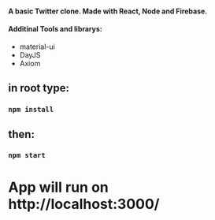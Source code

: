 #### A basic Twitter clone. Made with React, Node and Firebase.

#### Additinal Tools and librarys:
<ul>
  <li>material-ui</li>
  <li>DayJS</li>
  <li>Axiom</li>
</ul>

## in root type:
### `npm install`
## then:
### `npm start`

# App will run on http://localhost:3000/
